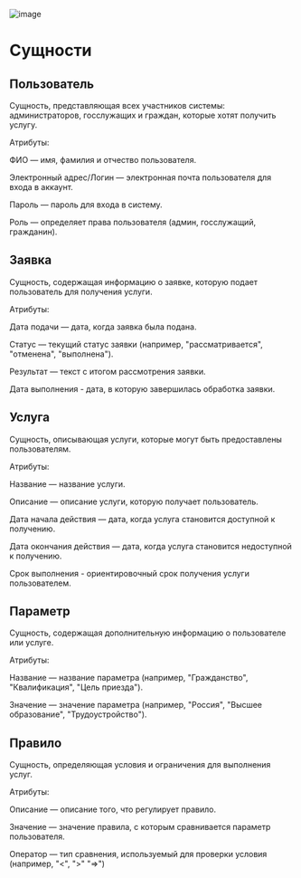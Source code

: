 ![image](https://github.com/user-attachments/assets/7a786080-305d-418a-8512-9bed3c95a21d)



# Сущности
  ## Пользователь
  
  Сущность, представляющая всех участников системы: администраторов, госслужащих и граждан, которые хотят получить услугу.
  
  Атрибуты:
  
  ФИО — имя, фамилия и отчество пользователя.
  
  Электронный адрес/Логин — электронная почта пользователя для входа в аккаунт.
  
  Пароль — пароль для входа в систему.
  
  Роль — определяет права пользователя (админ, госслужащий, гражданин).
  

  ## Заявка
  
  Сущность, содержащая информацию о заявке, которую подает пользователь для получения услуги.
  
  Атрибуты:
  
  Дата подачи — дата, когда заявка была подана.
  
  Статус — текущий статус заявки (например, "рассматривается", "отменена", "выполнена").
  
  Результат — текст с итогом рассмотрения заявки.

  Дата выполнения - дата, в которую завершилась обработка заявки.

  ## Услуга
  
  Сущность, описывающая услуги, которые могут быть предоставлены пользователям.
  
  Атрибуты:
  
  Название — название услуги.
  
  Описание — описание услуги, которую получает пользователь.
  
  Дата начала действия — дата, когда услуга становится доступной к получению.
  
  Дата окончания действия — дата, когда услуга становится недоступной к получению.

  Срок выполнения - ориентировочный срок получения услуги пользователем.

  ## Параметр 
  
  Сущность, содержащая дополнительную информацию о пользователе или услуге.
  
  Атрибуты:
  
  Название — название параметра (например, "Гражданство", "Квалификация", "Цель приезда").
  
  Значение — значение параметра (например, "Россия", "Высшее образование", "Трудоустройство").

  ## Правило
  
  Сущность, определяющая условия и ограничения для выполнения услуг.
  
  Атрибуты:
  
  Описание — описание того, что регулирует правило.
  
  Значение — значение правила, с которым сравнивается параметр пользователя.
  
  Оператор — тип сравнения, используемый для проверки условия (например, "<", ">" "=>")
